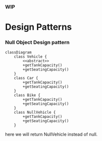 ### WIP

# Design Patterns


### Null Object Design pattern


```mermaid
classDiagram
    class Vehicle {
        <<abstract>>
        +getTankCapacity()
        +getSeatingCapacity()
    }
    class Car {
        +getTankCapacity()
        +getSeatingCapacity()
    }
    class Bike {
        +getTankCapacity()
        +getSeatingCapacity()
    }
    class NullVehicle {
        +getTankCapacity()
        +getSeatingCapacity()
    }
```

here we will return NullVehicle instead of null.